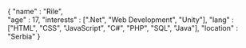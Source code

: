 {
    "name" : "Rile", <br>
    "age" : 17,
    "interests" : [".Net", "Web Development", "Unity"],
    "lang" : ["HTML", "CSS", "JavaScript", "C#", "PHP", "SQL", "Java"],
    "location" : "Serbia"
}
